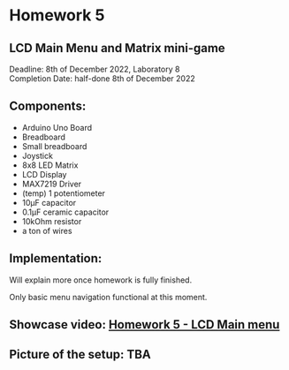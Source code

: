 #  Homework 5
## LCD Main Menu and Matrix mini-game 

Deadline: 8th of December 2022, Laboratory 8<br>
Completion Date: half-done 8th of December 2022

## Components:
* Arduino Uno Board
* Breadboard
* Small breadboard
* Joystick
* 8x8 LED Matrix
* LCD Display
* MAX7219 Driver
* (temp) 1 potentiometer
* 10μF capacitor
* 0.1μF ceramic capacitor
* 10kOhm resistor
* a ton of wires

## Implementation:
Will explain more once homework is fully finished.

Only basic menu navigation functional at this moment.


## Showcase video: [Homework 5 - LCD Main menu](https://youtu.be/StnJr3jXFPw)

## Picture of the setup: TBA

